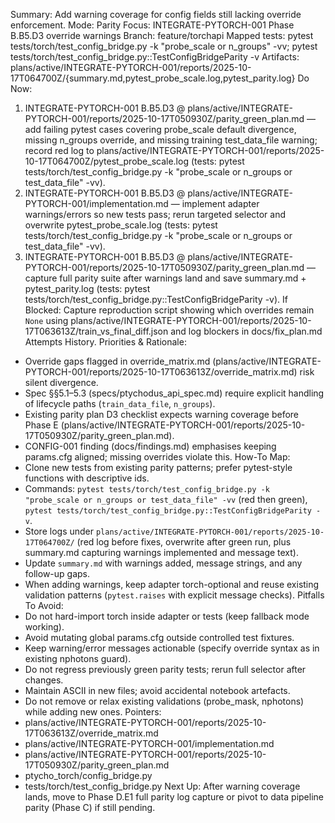 Summary: Add warning coverage for config fields still lacking override enforcement.
Mode: Parity
Focus: INTEGRATE-PYTORCH-001 Phase B.B5.D3 override warnings
Branch: feature/torchapi
Mapped tests: pytest tests/torch/test_config_bridge.py -k "probe_scale or n_groups" -vv; pytest tests/torch/test_config_bridge.py::TestConfigBridgeParity -v
Artifacts: plans/active/INTEGRATE-PYTORCH-001/reports/2025-10-17T064700Z/{summary.md,pytest_probe_scale.log,pytest_parity.log}
Do Now:
1. INTEGRATE-PYTORCH-001 B.B5.D3 @ plans/active/INTEGRATE-PYTORCH-001/reports/2025-10-17T050930Z/parity_green_plan.md — add failing pytest cases covering probe_scale default divergence, missing n_groups override, and missing training test_data_file warning; record red log to plans/active/INTEGRATE-PYTORCH-001/reports/2025-10-17T064700Z/pytest_probe_scale.log (tests: pytest tests/torch/test_config_bridge.py -k "probe_scale or n_groups or test_data_file" -vv).
2. INTEGRATE-PYTORCH-001 B.B5.D3 @ plans/active/INTEGRATE-PYTORCH-001/implementation.md — implement adapter warnings/errors so new tests pass; rerun targeted selector and overwrite pytest_probe_scale.log (tests: pytest tests/torch/test_config_bridge.py -k "probe_scale or n_groups or test_data_file" -vv).
3. INTEGRATE-PYTORCH-001 B.B5.D3 @ plans/active/INTEGRATE-PYTORCH-001/reports/2025-10-17T050930Z/parity_green_plan.md — capture full parity suite after warnings land and save summary.md + pytest_parity.log (tests: pytest tests/torch/test_config_bridge.py::TestConfigBridgeParity -v).
If Blocked: Capture reproduction script showing which overrides remain `None` using plans/active/INTEGRATE-PYTORCH-001/reports/2025-10-17T063613Z/train_vs_final_diff.json and log blockers in docs/fix_plan.md Attempts History.
Priorities & Rationale:
- Override gaps flagged in override_matrix.md (plans/active/INTEGRATE-PYTORCH-001/reports/2025-10-17T063613Z/override_matrix.md) risk silent divergence.
- Spec §§5.1–5.3 (specs/ptychodus_api_spec.md) require explicit handling of lifecycle paths (`train_data_file`, `n_groups`).
- Existing parity plan D3 checklist expects warning coverage before Phase E (plans/active/INTEGRATE-PYTORCH-001/reports/2025-10-17T050930Z/parity_green_plan.md).
- CONFIG-001 finding (docs/findings.md) emphasises keeping params.cfg aligned; missing overrides violate this.
How-To Map:
- Clone new tests from existing parity patterns; prefer pytest-style functions with descriptive ids.
- Commands: `pytest tests/torch/test_config_bridge.py -k "probe_scale or n_groups or test_data_file" -vv` (red then green), `pytest tests/torch/test_config_bridge.py::TestConfigBridgeParity -v`.
- Store logs under `plans/active/INTEGRATE-PYTORCH-001/reports/2025-10-17T064700Z/` (red log before fixes, overwrite after green run, plus summary.md capturing warnings implemented and message text).
- Update `summary.md` with warnings added, message strings, and any follow-up gaps.
- When adding warnings, keep adapter torch-optional and reuse existing validation patterns (`pytest.raises` with explicit message checks).
Pitfalls To Avoid:
- Do not hard-import torch inside adapter or tests (keep fallback mode working).
- Avoid mutating global params.cfg outside controlled test fixtures.
- Keep warning/error messages actionable (specify override syntax as in existing nphotons guard).
- Do not regress previously green parity tests; rerun full selector after changes.
- Maintain ASCII in new files; avoid accidental notebook artefacts.
- Do not remove or relax existing validations (probe_mask, nphotons) while adding new ones.
Pointers:
- plans/active/INTEGRATE-PYTORCH-001/reports/2025-10-17T063613Z/override_matrix.md
- plans/active/INTEGRATE-PYTORCH-001/implementation.md
- plans/active/INTEGRATE-PYTORCH-001/reports/2025-10-17T050930Z/parity_green_plan.md
- ptycho_torch/config_bridge.py
- tests/torch/test_config_bridge.py
Next Up: After warning coverage lands, move to Phase D.E1 full parity log capture or pivot to data pipeline parity (Phase C) if still pending.
